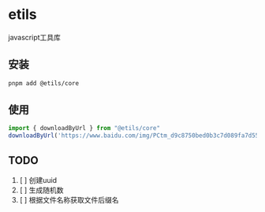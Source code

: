 # etils
javascript工具库


## 安装

```bash
pnpm add @etils/core
```

## 使用

``` ts
import { downloadByUrl } from "@etils/core"
downloadByUrl('https://www.baidu.com/img/PCtm_d9c8750bed0b3c7d089fa7d55720d6cf.png', 'baidu.png')
```

<!-- 更多功能列表，请参阅 [functions list](/core/store/)。 -->

## TODO
1. [ ] 创建uuid
2. [ ] 生成随机数
3. [ ] 根据文件名称获取文件后缀名

